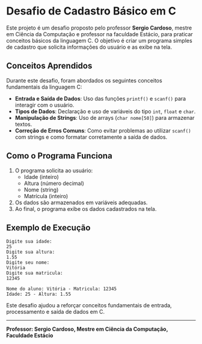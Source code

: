 # Desafio de Cadastro Básico em C

Este projeto é um desafio proposto pelo professor **Sergio Cardoso**, mestre em Ciência da Computação e professor na faculdade Estácio, para praticar conceitos básicos da linguagem C. O objetivo é criar um programa simples de cadastro que solicita informações do usuário e as exibe na tela.

## Conceitos Aprendidos

Durante este desafio, foram abordados os seguintes conceitos fundamentais da linguagem C:

- **Entrada e Saída de Dados**: Uso das funções `printf()` e `scanf()` para interagir com o usuário.
- **Tipos de Dados**: Declaração e uso de variáveis do tipo `int`, `float` e `char`.
- **Manipulação de Strings**: Uso de arrays (`char nome[50]`) para armazenar textos.
- **Correção de Erros Comuns**: Como evitar problemas ao utilizar `scanf()` com strings e como formatar corretamente a saída de dados.

## Como o Programa Funciona

1. O programa solicita ao usuário:
   - Idade (inteiro)
   - Altura (número decimal)
   - Nome (string)
   - Matrícula (inteiro)
2. Os dados são armazenados em variáveis adequadas.
3. Ao final, o programa exibe os dados cadastrados na tela.

## Exemplo de Execução

```
Digite sua idade:
25
Digite sua altura:
1.55
Digite seu nome:
Vitória
Digite sua matricula:
12345

Nome do aluno: Vitória - Matricula: 12345
Idade: 25 - Altura: 1.55
```

Este desafio ajudou a reforçar conceitos fundamentais de entrada, processamento e saída de dados em C. 

---

**Professor: Sergio Cardoso, Mestre em Ciência da Computação, Faculdade Estácio**


